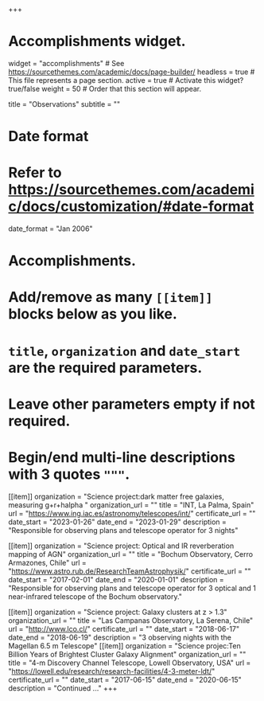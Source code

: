 +++
# Accomplishments widget.
widget = "accomplishments"  # See https://sourcethemes.com/academic/docs/page-builder/
headless = true  # This file represents a page section.
active = true  # Activate this widget? true/false
weight = 50  # Order that this section will appear.

title = "Observations"
subtitle = ""

# Date format
#   Refer to https://sourcethemes.com/academic/docs/customization/#date-format
date_format = "Jan 2006"

# Accomplishments.
#   Add/remove as many `[[item]]` blocks below as you like.
#   `title`, `organization` and `date_start` are the required parameters.
#   Leave other parameters empty if not required.
#   Begin/end multi-line descriptions with 3 quotes `"""`.
[[item]]
   organization = "Science project:dark matter free galaxies, measuring g+r+halpha "
   organization_url = ""
   title = "INT, La Palma, Spain"
   url = "https://www.ing.iac.es/astronomy/telescopes/int/"
   certificate_url = ""
   date_start = "2023-01-26"
   date_end = "2023-01-29"
   description = "Responsible for observing plans and telescope operator for 3 nights"

 
[[item]]
   organization = "Science project: Optical and IR reverberation mapping of AGN"
   organization_url = ""
   title = "Bochum Observatory, Cerro Armazones, Chile"
   url = "https://www.astro.rub.de/ResearchTeamAstrophysik/"
   certificate_url = ""
   date_start = "2017-02-01"
   date_end = "2020-01-01"
   description = "Responsible for observing plans and telescope operator for 3 optical and 1 near-infrared telescope of the Bochum observatory."

[[item]]
   organization = "Science project: Galaxy clusters at z > 1.3"
   organization_url = ""
   title = "Las Campanas Observatory, La Serena, Chile"
   url = "http://www.lco.cl/"
   certificate_url = ""
   date_start = "2018-06-17"
   date_end = "2018-06-19"
   description = "3 observing nights with the Magellan 6.5 m Telescope"
[[item]]
   organization = "Science projec:Ten Billion Years of Brightest Cluster Galaxy Alignment"
   organization_url = ""
   title = "4-m Discovery Channel Telescope, Lowell Observatory, USA"
   url = "https://lowell.edu/research/research-facilities/4-3-meter-ldt/"
   certificate_url = ""
   date_start = "2017-06-15"
   date_end = "2020-06-15"
   description = "Continued ..."
+++
